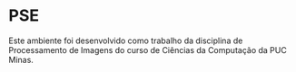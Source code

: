 # PSE
Este ambiente foi desenvolvido como trabalho da disciplina de Processamento de Imagens do curso de Ciências da Computação da PUC Minas.

